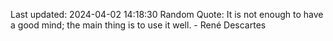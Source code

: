 Last updated: 2024-04-02 14:18:30
Random Quote: It is not enough to have a good mind; the main thing is to use it well. - René Descartes